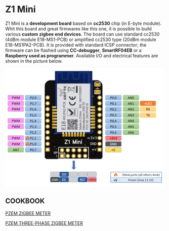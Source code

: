 # Z1 Mini


Z1 Mini is a **development board** based on **cc2530** chip (in E-byte module). 
Whit this board and great firmwares like this one, it is possible to build various **custom zigbee end devices**.
The board can use standard cc2530 (4dBm module E18-MS1-PCB) or amplified cc2530 type (20dBm module E18-MS1PA2-PCB).
It is provided with standard ICSP connector; the firmware can be flashed using **CC-debugger**, **SmartRF04EB** or a **Raspberry used as programmer**.
Available I/O and electrical features are shown in the picture below.

<img src="https://github.com/Gio-dot/Z1-Mini/blob/gh-pages/images/Z1%20Mini%20Pinout.png?raw=true" width="850">


## COOKBOOK

[PZEM ZIGBEE METER](https://gio-dot.github.io/Z1-Mini/pzem-zigbee-meter)

[PZEM THREE-PHASE ZIGBEE METER](https://gio-dot.github.io/Z1-Mini/pzem-three-phase-zigbee-meter)




